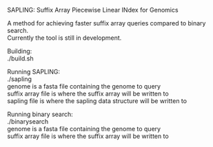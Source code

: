 SAPLING: Suffix Array Piecewise Linear INdex for Genomics  
  
A method for achieving faster suffix array queries compared to binary search.  
Currently the tool is still in development.  
  
Building:  
./build.sh  
  
Running SAPLING:  
./sapling <genome>  <suffix array file>  <sapling file>  
    genome is a fasta file containing the genome to query  
    suffix array file is where the suffix array will be written to  
    sapling file is where the sapling data structure will be written to  
  
Running binary search:  
./binarysearch <genome>  <suffix array file>  
    genome is a fasta file containing the genome to query  
    suffix array file is where the suffix array will be written to 
